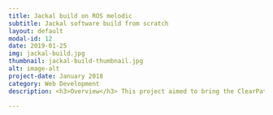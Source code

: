 ```yaml
---
title: Jackal build on ROS melodic
subtitle: Jackal software build from scratch
layout: default
modal-id: 12
date: 2019-01-25
img: jackal-build.jpg
thumbnail: jackal-build-thumbnail.jpg
alt: image-alt
project-date: January 2018
category: Web Development
description: <h3>Overview</h3> This project aimed to bring the ClearPath Jackal up to a running state along with a Velodyne lidar on ROS melodic (which at the time of writing is not supported by ClearPath). ClearPath has a release image with all the necessary set up for ROS kinetic but not for ROS melodic yet, as such some packages had to be built from source and certain issues (such as networking and udev rules) had to be trouble shot. <br> To see a comprehensive walk-through visit <a href="https://github.com/robo-jordo/jackal_melodic_bringup">jackal_melodic_bringup</a><br> <br> <h3>Brief process</h3> <br> <h5>Wireless Network set up</h5><h5>ROS install and packages</h5> <h5>ROS over the network</h5> <h5>Udev and boot into working mode</h5> <br><br> <h3>General set up</h3> <!-- <div align="center"><iframe width="560" height="315" src="https://www.youtube-nocookie.com/embed/98T7DQ4kf7k" frameborder="0" allow="accelerometer; autoplay; encrypted-media; gyroscope; picture-in-picture" allowfullscreen></iframe></div><br><br>To see more you can visit <a href="https://github.com/robo-jordo/quadruped_ml_gait">Quadrupedal ML gait</a> -->

---
```

